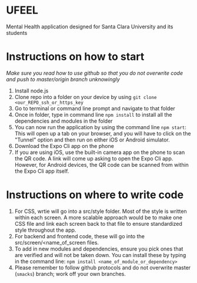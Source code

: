 # UFEEL

Mental Health application designed for Santa Clara University and its students

# Instructions on how to start

*Make sure you read how to use github so that you do not overwrite code and push to master/origin branch unknowingly*

1. Install node.js
2. Clone repo into a folder on your device by using `git clone <our_REPO_ssh_or_https_key`
3. Go to terminal or command line prompt and navigate to that folder
4. Once in folder, type in command line `npm install` to install all the dependencies and modules in the folder
5. You can now run the application by using the command line `npm start`: This will open up a tab on your browser, and you will have to click on the "Tunnel" option and then run on either iOS or Android simulator. 
6. Download the Expo Cli app on the phone
7. If you are using iOS, use the built-in camera app on the phone to scan the QR code. A link will come up asking to open the Expo Cli app. However, for Android devices, the QR code can be scanned from within the Expo Cli app itself.

# Instructions on where to write code

1. For CSS, wrtie will go into a src/style folder. Most of the style is written within each screen. A more scalable approach would be to make one CSS file and link each screen back to that file to ensure standardized style throughout the app. 
2. For backend and frontend code, these will go into the src/screen/<name_of_screen files.
3. To add in new modules and dependencies, ensure you pick ones that are verified and will not be taken down. You can install these by typing in the command line: `npm install <name_of_module_or_dependency>`
4. Please remember to follow github protocols and do not overwrite master (`smacks`) branch; work off your own branches.
